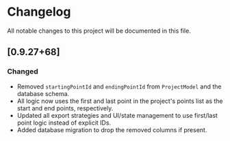 # Changelog

All notable changes to this project will be documented in this file.

## [0.9.27+68]
### Changed
- Removed `startingPointId` and `endingPointId` from `ProjectModel` and the database schema.
- All logic now uses the first and last point in the project's points list as the start and end points, respectively.
- Updated all export strategies and UI/state management to use first/last point logic instead of explicit IDs.
- Added database migration to drop the removed columns if present. 